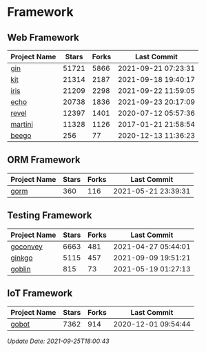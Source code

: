 # Framework

## Web Framework
| Project Name | Stars | Forks | Last Commit |
| ------------ | ----- | ----- | ----------- |
| [gin](https://github.com/gin-gonic/gin) | 51721 | 5866 | 2021-09-21 07:23:31 |
| [kit](https://github.com/go-kit/kit) | 21314 | 2187 | 2021-09-18 19:40:17 |
| [iris](https://github.com/kataras/iris) | 21209 | 2298 | 2021-09-22 11:59:05 |
| [echo](https://github.com/labstack/echo) | 20738 | 1836 | 2021-09-23 20:17:09 |
| [revel](https://github.com/revel/revel) | 12397 | 1401 | 2020-07-12 05:57:36 |
| [martini](https://github.com/go-martini/martini) | 11328 | 1126 | 2017-01-21 21:58:54 |
| [beego](https://github.com/astaxie/beego) | 256 | 77 | 2020-12-13 11:36:23 |

## ORM Framework
| Project Name | Stars | Forks | Last Commit |
| ------------ | ----- | ----- | ----------- |
| [gorm](https://github.com/jinzhu/gorm) | 360 | 116 | 2021-05-21 23:39:31 |

## Testing Framework
| Project Name | Stars | Forks | Last Commit |
| ------------ | ----- | ----- | ----------- |
| [goconvey](https://github.com/smartystreets/goconvey) | 6663 | 481 | 2021-04-27 05:44:01 |
| [ginkgo](https://github.com/onsi/ginkgo) | 5115 | 457 | 2021-09-09 19:51:21 |
| [goblin](https://github.com/franela/goblin) | 815 | 73 | 2021-05-19 01:27:13 |

## IoT Framework
| Project Name | Stars | Forks | Last Commit |
| ------------ | ----- | ----- | ----------- |
| [gobot](https://github.com/hybridgroup/gobot) | 7362 | 914 | 2020-12-01 09:54:44 |

*Update Date: 2021-09-25T18:00:43*